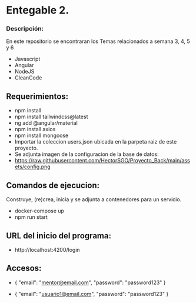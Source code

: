 # Entegable 2.
### Descripción:

En este repositorio se encontraran los Temas relacionados a semana 3, 4, 5 y 6
+ Javascript
+ Angular
+ NodeJS
+ CleanCode

## Requerimientos:

+ npm install
+ npm install tailwindcss@latest
+ ng add @angular/material
+ npm install axios
+ npm install mongoose
+ Importar la coleccion users.json ubicada en la parpeta raiz de este proyecto.
+ Se adjunta imagen de la configuracion de la base de datos:
+ https://raw.githubusercontent.com/HectorSGO/Proyecto_Back/main/assets/config.png


## Comandos de ejecucion:

Construye, (re)crea, inicia y se adjunta a contenedores para un servicio.
+ docker-compose up
+ npm run start

## URL del inicio del programa:

+ http://localhost:4200/login

## Accesos:

+ {
    "email": "mentor@email.com",
    "password": "password123"
}

+ {
    "email": "usuario1@email.com",
    "password": "password123"
}